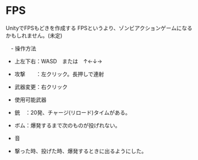 # FPS
UnityでFPSもどきを作成する
FPSというより、ゾンビアクションゲームになるかもしれません。(未定)

　- 操作方法
   - 上左下右：WASD　または　↑←↓→
   - 攻撃　　：左クリック。長押しで連射
   - 武器変更：右クリック
  
  -  使用可能武器
   - 銃　：20発、チャージ(リロード)タイムがある。
   - ボム：爆発するまで次のものが投げれない。
  
  -  音
   - 撃った時、投げた時、爆発するときに出るようにした。
